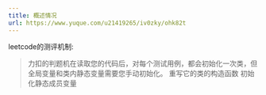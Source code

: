 ```yaml
---
title: 概述情况
url: https://www.yuque.com/u21419265/iv0zky/ohk82t
---
```


leetcode的测评机制:

> 力扣的判题机在读取您的代码后，对每个测试用例，都会初始化一次类，但全局变量和类内静态变量需要您手动初始化。
> 重写它的类的构造函数 初始化静态成员变量
